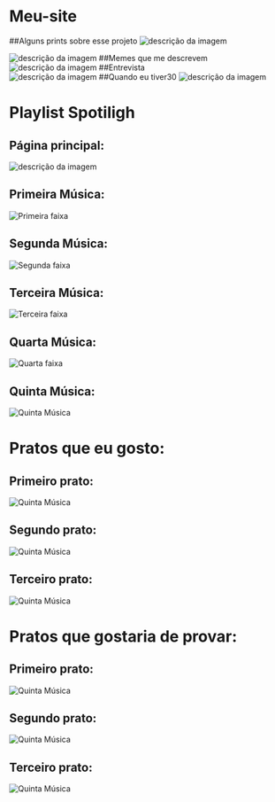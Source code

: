 # Meu-site
##Alguns prints sobre esse projeto
![descrição da imagem](https://github.com/Bessa1/Meu-site/blob/main/prints/menu1.png)

![descrição da imagem](https://github.com/Bessa1/Meu-site/blob/main/prints/primeiro.png)
##Memes que me descrevem
![descrição da imagem](https://github.com/Bessa1/Meu-site/blob/main/prints/segundo.png)
##Entrevista    
![descrição da imagem](https://github.com/Bessa1/Meu-site/blob/main/prints/terceiro.png)
##Quando eu tiver30
![descrição da imagem](https://github.com/Bessa1/Meu-site/blob/main/prints/quarto.png)
# Playlist Spotiligh  
## Página principal:
![descrição da imagem](https://github.com/Bessa1/playlist/blob/main/img/play1.png)
## Primeira Música:
![Primeira faixa](https://github.com/Bessa1/playlist/blob/main/img/play2.png)
## Segunda Música:
![Segunda faixa](https://github.com/Bessa1/playlist/blob/main/img/pla3.png)
## Terceira Música:
![Terceira faixa](https://github.com/Bessa1/playlist/blob/main/img/play5.png)
## Quarta Música:
![Quarta faixa](https://github.com/Bessa1/playlist/blob/main/img/play6.png)
## Quinta Música: 
![Quinta Música](https://github.com/Bessa1/playlist/blob/main/img/play4.png)
# Pratos que eu gosto:
## Primeiro prato:
![Quinta Música](https://github.com/Bessa1/Meu-site/blob/main/prints/p1.png)
## Segundo prato:
![Quinta Música](https://github.com/Bessa1/Meu-site/blob/main/prints/p2.png)
## Terceiro prato:
![Quinta Música](https://github.com/Bessa1/Meu-site/blob/main/prints/p3.png)
# Pratos que gostaria de provar:
## Primeiro prato:
![Quinta Música](https://github.com/Bessa1/Meu-site/blob/main/prints/p4.png)
## Segundo prato:
![Quinta Música](https://github.com/Bessa1/Meu-site/blob/main/prints/p5.png)
## Terceiro prato:
![Quinta Música](https://github.com/Bessa1/Meu-site/blob/main/prints/p6.png)
